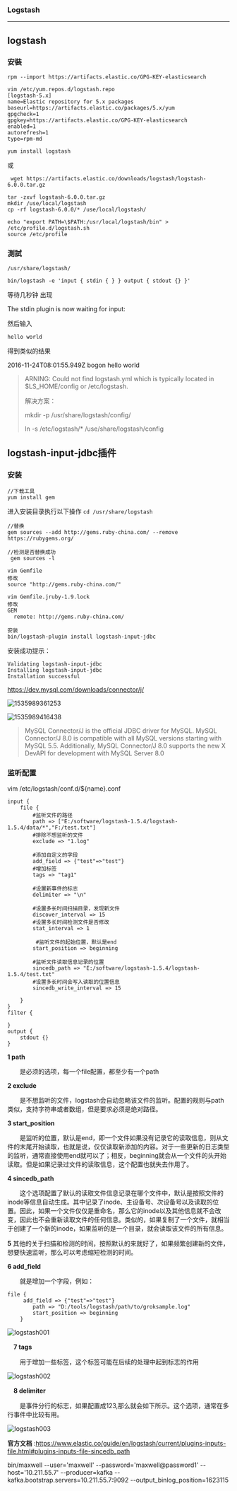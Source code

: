 ### Logstash

---

## logstash

### 安裝

````
rpm --import https://artifacts.elastic.co/GPG-KEY-elasticsearch
````

````
vim /etc/yum.repos.d/logstash.repo
[logstash-5.x]
name=Elastic repository for 5.x packages
baseurl=https://artifacts.elastic.co/packages/5.x/yum
gpgcheck=1
gpgkey=https://artifacts.elastic.co/GPG-KEY-elasticsearch
enabled=1
autorefresh=1
type=rpm-md
````

````
yum install logstash
````

或

````
 wget https://artifacts.elastic.co/downloads/logstash/logstash-6.0.0.tar.gz
````

````
tar -zxvf logstash-6.0.0.tar.gz
mkdir /use/local/logstash
cp -rf logstash-6.0.0/* /use/local/logstash/
````

````
echo "export PATH=\$PATH:/usr/local/logstash/bin" > /etc/profile.d/logstash.sh
source /etc/profile
````



### 測試

````
/usr/share/logstash/
````

````
bin/logstash -e 'input { stdin { } } output { stdout {} }'
````

等待几秒钟 出现  

The stdin plugin is now waiting for input:

然后输入

````
hello world
````

得到类似的结果

2016-11-24T08:01:55.949Z bogon hello world

>ARNING: Could not find logstash.yml which is typically located in $LS_HOME/config or /etc/logstash.
>
>解决方案：
>
>	mkdir -p /usr/share/logstash/config/
>
>	ln -s /etc/logstash/* /use/share/logstash/config



## logstash-input-jdbc插件

### 安装

````
//下载工具
yum install gem
````

进入安装目录执行以下操作 ``cd /usr/share/logstash``

````
//替换
gem sources --add http://gems.ruby-china.com/ --remove https://rubygems.org/ 
````

````
//检测是否替换成功
 gem sources -l
````

````
vim Gemfile
修改
source "http://gems.ruby-china.com/"
````

````
vim Gemfile.jruby-1.9.lock
修改
GEM
  remote: http://gems.ruby-china.com/
````

````
安装
bin/logstash-plugin install logstash-input-jdbc
````

安装成功提示：

````
Validating logstash-input-jdbc
Installing logstash-input-jdbc
Installation successful
````

https://dev.mysql.com/downloads/connector/j/

![1535989361253](E:\技术\Blog\Images\mysql-connect-java001.png)

![1535989416438](E:\技术\Blog\Images\mysql-connect-java002.png)

> MySQL Connector/J is the official JDBC driver for MySQL. MySQL Connector/J 8.0 is compatible with all MySQL versions starting with MySQL 5.5. Additionally, MySQL Connector/J 8.0 supports the new X DevAPI for development with MySQL Server 8.0

### 监听配置

vim /etc/logstash/conf.d/${name}.conf

````
input {
    file {
        #监听文件的路径
        path => ["E:/software/logstash-1.5.4/logstash-1.5.4/data/*","F:/test.txt"]
        #排除不想监听的文件
        exclude => "1.log"
        
        #添加自定义的字段
        add_field => {"test"=>"test"}
        #增加标签
        tags => "tag1"

        #设置新事件的标志
        delimiter => "\n"

        #设置多长时间扫描目录，发现新文件
        discover_interval => 15
        #设置多长时间检测文件是否修改
        stat_interval => 1

         #监听文件的起始位置，默认是end
        start_position => beginning

        #监听文件读取信息记录的位置
        sincedb_path => "E:/software/logstash-1.5.4/logstash-1.5.4/test.txt"
        #设置多长时间会写入读取的位置信息
        sincedb_write_interval => 15
        
    }
}
filter {
    
}
output {
    stdout {}
}
````

**1 path**

　　是必须的选项，每一个file配置，都至少有一个path

**2 exclude**

　　是不想监听的文件，logstash会自动忽略该文件的监听。配置的规则与path类似，支持字符串或者数组，但是要求必须是绝对路径。

**3 start_position**

　　是监听的位置，默认是end，即一个文件如果没有记录它的读取信息，则从文件的末尾开始读取，也就是说，仅仅读取新添加的内容。对于一些更新的日志类型的监听，通常直接使用end就可以了；相反，beginning就会从一个文件的头开始读取。但是如果记录过文件的读取信息，这个配置也就失去作用了。

**4 sincedb_path**

　　这个选项配置了默认的读取文件信息记录在哪个文件中，默认是按照文件的inode等信息自动生成。其中记录了inode、主设备号、次设备号以及读取的位置。因此，如果一个文件仅仅是重命名，那么它的inode以及其他信息就不会改变，因此也不会重新读取文件的任何信息。类似的，如果复制了一个文件，就相当于创建了一个新的inode，如果监听的是一个目录，就会读取该文件的所有信息。

**5**  其他的关于扫描和检测的时间，按照默认的来就好了，如果频繁创建新的文件，想要快速监听，那么可以考虑缩短检测的时间。

**6 add_field**

　　就是增加一个字段，例如：

````
file {
     add_field => {"test"=>"test"}
        path => "D:/tools/logstash/path/to/groksample.log"
        start_position => beginning
    }
````

![logstash001](E:\技术\Blog\Images\logstash001.png)

　**7 tags**

　　用于增加一些标签，这个标签可能在后续的处理中起到标志的作用

![logstash002](E:\技术\Blog\Images\logstash002.png)

　**8 delimiter**

　　是事件分行的标志，如果配置成123,那么就会如下所示。这个选项，通常在多行事件中比较有用。

![logstash003](E:\技术\Blog\Images\logstash003.png)

__官方文档__ :<https://www.elastic.co/guide/en/logstash/current/plugins-inputs-file.html#plugins-inputs-file-sincedb_path>







bin/maxwell --user='maxwell' --password='maxwell@password1' --host='10.211.55.7' --producer=kafka --kafka.bootstrap.servers=10.211.55.7:9092 --output_binlog_position=1623115